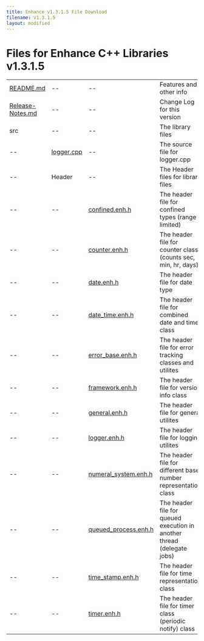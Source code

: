 ```yaml
---
title: Enhance v1.3.1.5 File Download
filename: v1.3.1.5
layout: modified
---
```


# Files for Enhance C++ Libraries v1.3.1.5 

<table>
  <tr>
    <td><a href="{{ site.url }}/downloads/enhance-v1.3.1.5/README.md" download>README.md</a></td>
	<td>--</td>
	<td>--</td>
	<td >Features and other info</td>
  </tr>
  <tr>
    <td><a href="{{ site.url }}/downloads/enhance-v1.3.1.5/Release-Notes.md" download>Release-Notes.md</a></td>
	<td>--</td>
	<td>--</td>
	<td >Change Log for this version</td>
  </tr>
  <tr>
    <td>src</td>
	<td>--</td>
	<td>--</td>
	<td >The library files</td>
  </tr>
  <tr>
    <td>--</td>
	<td><a href="{{ site.url }}/downloads/enhance-v1.3.1.5/src/logger.cpp" download>logger.cpp</a></td>
	<td>--</td>
	<td >The source file for logger.cpp</td>
  </tr>
  <tr>
    <td>--</td>
	<td>Header</td>
	<td>--</td>
	<td >The Header files for library files</td>
  </tr>
  <tr>
    <td>--</td>
	<td>--</td>
	<td><a href="{{ site.url }}/downloads/enhance-v1.3.1.5/src/Header/confined.enh.h" download>confined.enh.h</a></td>
	<td >The header file for confined types (range limited)</td>
  </tr>
  <tr>
    <td>--</td>
	<td>--</td>
	<td><a href="{{ site.url }}/downloads/enhance-v1.3.1.5/src/Header/counter.enh.h" download>counter.enh.h</a></td>
	<td >The header file for counter class (counts sec, min, hr, days)</td>
  </tr>
  <tr>
    <td>--</td>
	<td>--</td>
	<td><a href="{{ site.url }}/downloads/enhance-v1.3.1.5/src/Header/date.enh.h" download>date.enh.h</a></td>
	<td >The header file for date type</td>
  </tr>
  <tr>
    <td>--</td>
	<td>--</td>
	<td><a href="{{ site.url }}/downloads/enhance-v1.3.1.5/src/Header/date_time.enh.h" download>date_time.enh.h</a></td>
	<td >The header file for combined date and time class</td>
  </tr>
  <tr>
    <td>--</td>
	<td>--</td>
	<td><a href="{{ site.url }}/downloads/enhance-v1.3.1.5/src/Header/error_base.enh.h" download>error_base.enh.h</a></td>
	<td >The header file for error tracking classes and utilites</td>
  </tr>
  <tr>
    <td>--</td>
	<td>--</td>
	<td><a href="{{ site.url }}/downloads/enhance-v1.3.1.5/src/Header/framework.enh.h" download>framework.enh.h</a></td>
	<td >The header file for version info class</td>
  </tr>
  <tr>
    <td>--</td>
	<td>--</td>
	<td><a href="{{ site.url }}/downloads/enhance-v1.3.1.5/src/Header/general.enh.h" download>general.enh.h</a></td>
	<td >The header file for general utilites</td>
  </tr>
  <tr>
    <td>--</td>
	<td>--</td>
	<td><a href="{{ site.url }}/downloads/enhance-v1.3.1.5/src/Header/logger.enh.h" download>logger.enh.h</a></td>
	<td >The header file for logging utilites</td>
  </tr>
  <tr>
    <td>--</td>
	<td>--</td>
	<td><a href="{{ site.url }}/downloads/enhance-v1.3.1.5/src/Header/numeral_system.enh.h" download>numeral_system.enh.h</a></td>
	<td >The header file for different base number representation class</td>
  </tr>
  <tr>
    <td>--</td>
	<td>--</td>
	<td><a href="{{ site.url }}/downloads/enhance-v1.3.1.5/src/Header/queued_process.enh.h" download>queued_process.enh.h</a></td>
	<td >The header file for queued execution in another thread (delegate jobs)</td>
  </tr>
  <tr>
    <td>--</td>
	<td>--</td>
	<td><a href="{{ site.url }}/downloads/enhance-v1.3.1.5/src/Header/time_stamp.enh.h" download>time_stamp.enh.h</a></td>
	<td >The header file for time representation class</td>
  </tr>
  <tr>
    <td>--</td>
	<td>--</td>
	<td><a href="{{ site.url }}/downloads/enhance-v1.3.1.5/src/Header/timer.enh.h" download>timer.enh.h</a></td>
	<td >The header file for timer class (periodic notify) class</td>
  </tr>
</table>
  
  